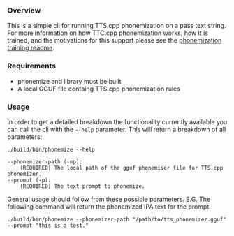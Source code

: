 ### Overview

This is a simple cli for running TTS.cpp phonemization on a pass text string. For more information on how TTC.cpp phonemization works, how it is trained, and the motivations for this support please see the [phonemization training readme](../../phonemization_training/README.md).

### Requirements

* phonemize and library must be built 
* A local GGUF file containg TTS.cpp phonemization rules

### Usage

In order to get a detailed breakdown the functionality currently available you can call the cli with the `--help` parameter. This will return a breakdown of all parameters:
```commandline
./build/bin/phonemize --help

--phonemizer-path (-mp):
    (REQUIRED) The local path of the gguf phonemiser file for TTS.cpp phonemizer.
--prompt (-p):
    (REQUIRED) The text prompt to phonemize.
```

General usage should follow from these possible parameters. E.G. The following command will return the phonemized IPA text for the prompt.

```commandline
./build/bin/phonemize --phonemizer-path "/path/to/tts_phonemizer.gguf" --prompt "this is a test."
```
